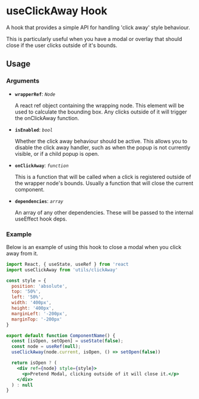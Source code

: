 # useClickAway Hook

A hook that provides a simple API for handling 'click away' style behaviour.

This is particularly useful when you have a modal or overlay that should close if the user clicks outside of it's bounds.

## Usage

### Arguments

- **`wrapperRef`**: _`Node`_

  A react ref object containing the wrapping node. This element will be used to calculate the bounding box. Any clicks outside of it will trigger the onClickAway function.

* **`isEnabled`**: _`bool`_

  Whether the click away behaviour should be active. This allows you to disable the click away handler, such as when the popup is not currently visible, or if a child popup is open.

- **`onClickAway`**: _`function`_

  This is a function that will be called when a click is registered outside of the wrapper node's bounds. Usually a function that will close the current component.

* **`dependencies`**: _`array`_

  An array of any other dependencies. These will be passed to the internal useEffect hook deps.

### Example

Below is an example of using this hook to close a modal when you click away from it.

```jsx
import React, { useState, useRef } from 'react
import useClickAway from 'utils/clickAway'

const style = {
  position: 'absolute',
  top: '50%',
  left: '50%',
  width: '400px',
  height: '400px',
  marginLeft: '-200px',
  marginTop: '-200px'
}

export default function ComponentName() {
  const [isOpen, setOpen] = useState(false);
  const node = useRef(null);
  useClickAway(node.current, isOpen, () => setOpen(false))

  return isOpen ? (
    <div ref={node} style={style}>
      <p>Pretend Modal, clicking outside of it will close it.</p>
    </div>
  ) : null
}
```